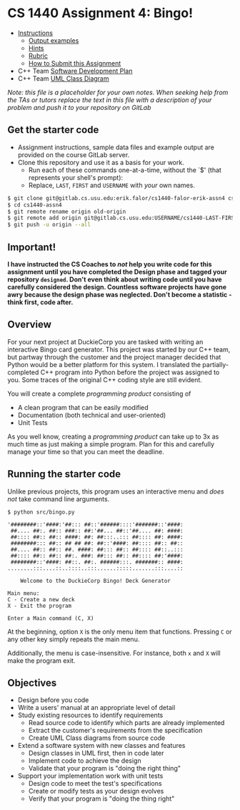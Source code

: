 # CS 1440 Assignment 4: Bingo!

*   [Instructions](./instructions/README.md)
    *   [Output examples](./instructions/examples/)
    *   [Hints](./instructions/Hints.md)
    *   [Rubric](./instructions/Rubric.md)
    *   [How to Submit this Assignment](./instructions/How_To_Submit_Assignments.md)
*   C++ Team [Software Development Plan](./instructions/Cpp_Team_Plan.md)
*   C++ Team [UML Class Diagram](./instructions/Cpp_Team_UML.pdf)

*Note: this file is a placeholder for your own notes.  When seeking help from the TAs or tutors replace the text in this file with a description of your problem and push it to your repository on GitLab*

## Get the starter code

*   Assignment instructions, sample data files and example output are provided on the course GitLab server.
*   Clone this repository and use it as a basis for your work.
    *   Run each of these commands one-at-a-time, without the `$' (that represents your shell's prompt):
    *   Replace, `LAST`, `FIRST` and `USERNAME` with *your* own names.

```bash
$ git clone git@gitlab.cs.usu.edu:erik.falor/cs1440-falor-erik-assn4 cs1440-assn4
$ cd cs1440-assn4
$ git remote rename origin old-origin
$ git remote add origin git@gitlab.cs.usu.edu:USERNAME/cs1440-LAST-FIRST-assn4.git
$ git push -u origin --all
```


## Important!
**I have instructed the CS Coaches to _not_ help you write code for this assignment until you have completed the Design phase and tagged your repository `designed`.  Don't even think about writing code until you have carefully considered the design.  Countless software projects have gone awry because the design phase was neglected.  Don't become a statistic - think first, code after.**


## Overview

For your next project at DuckieCorp you are tasked with writing an interactive Bingo card generator.  This project was started by our C++ team, but partway through the customer and the project manager decided that Python would be a better platform for this system.  I translated the partially-completed C++ program into Python before the project was assigned to you.  Some traces of the original C++ coding style are still evident.

You will create a complete *programming product* consisting of

*   A clean program that can be easily modified
*   Documentation (both technical and user-oriented)
*   Unit Tests

As you well know, creating a *programming product* can take up to 3x as much time as just making a simple program.  Plan for this and carefully manage your time so that you can meet the deadline.

## Running the starter code

Unlike previous projects, this program uses an interactive menu and *does not*
take command line arguments.

```
$ python src/bingo.py

'########::'####:'##::: ##::'######::::'#######::'####:
 ##.... ##:. ##:: ###:: ##:'##... ##::'##.... ##: ####:
 ##:::: ##:: ##:: ####: ##: ##:::..::: ##:::: ##: ####:
 ########::: ##:: ## ## ##: ##::'####: ##:::: ##:: ##::
 ##.... ##:: ##:: ##. ####: ##::: ##:: ##:::: ##::..:::
 ##:::: ##:: ##:: ##:. ###: ##::: ##:: ##:::: ##:'####:
 ########::'####: ##::. ##:. ######:::. #######:: ####:
........:::....::..::::..:::......:::::.......:::....::

    Welcome to the DuckieCorp Bingo! Deck Generator

Main menu:
C - Create a new deck
X - Exit the program

Enter a Main command (C, X)
```

At the beginning, option `X` is the only menu item that functions.  Pressing
`C` or any other key simply repeats the main menu.

Additionally, the menu is case-insensitive.  For instance, both `x` and `X`
will make the program exit.


## Objectives

*   Design before you code
*   Write a users' manual at an appropriate level of detail
*   Study existing resources to identify requirements
    *   Read source code to identify which parts are already implemented
    *   Extract the customer's requirements from the specification
    *   Create UML Class diagrams from source code
*   Extend a software system with new classes and features
    *   Design classes in UML first, then in code later
    *   Implement code to achieve the design
    *   Validate that your program is "doing the right thing"
*   Support your implementation work with unit tests
    *   Design code to meet the test's specifications
    *   Create or modify tests as your design evolves
    *   Verify that your program is "doing the thing right"
